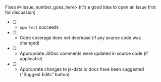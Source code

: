 Fixes #<issue_number_goes_here> (it's a good idea to open an issue first for discussion)

- [ ] - `npm test` succeeds
- [ ] - Code coverage does not decrease (if any source code was changed)
- [ ] - Appropriate JSDoc comments were updated in source code (if applicable)
- [ ] - Approprate changes to js-data.io docs have been suggested ("Suggest Edits" button)
